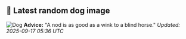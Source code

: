 ## 🐶 Latest random dog image
![Dog](https://images.dog.ceo/breeds/terrier-toy/n02087046_4315.jpg)
**Advice:** "A nod is as good as a wink to a blind horse."
*Updated: 2025-09-17 05:36 UTC*

